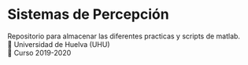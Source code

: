 # Sistemas de Percepción
Repositorio para almacenar las diferentes practicas y scripts de matlab.  
   :office: Universidad de Huelva (UHU)  
   :calendar: Curso 2019-2020
